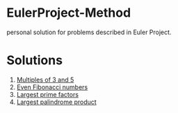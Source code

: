 # EulerProject-Method
personal solution for problems described in Euler Project.

# Solutions
1. [Multiples of 3 and 5](problem_no_1.md)
2. [Even Fibonacci numbers](problem_no_2.md)
3. [Largest prime factors](problem_no_3.md)
4. [Largest palindrome product](problem_no_4.md)
